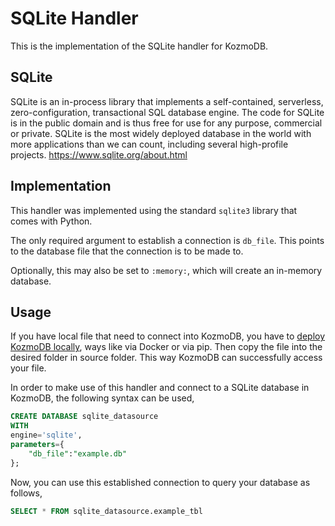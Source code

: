 # SQLite Handler

This is the implementation of the SQLite handler for KozmoDB.

## SQLite
SQLite is an in-process library that implements a self-contained, serverless, zero-configuration, transactional SQL database engine. The code for SQLite is in the public domain and is thus free for use for any purpose, commercial or private. SQLite is the most widely deployed database in the world with more applications than we can count, including several high-profile projects.
https://www.sqlite.org/about.html

## Implementation
This handler was implemented using the standard `sqlite3` library that comes with Python.

The only required argument to establish a connection is `db_file`. This points to the database file that the connection is to be made to.

Optionally, this may also be set to `:memory:`, which will create an in-memory database.

## Usage
If you have local file that need to connect into KozmoDB, you have to [deploy KozmoDB locally](https://docs.kozmodb.com/setup/self-hosted/pip/source), ways like via Docker or via pip. Then copy the file into the desired folder in source folder. This way KozmoDB can successfully access your file.

In order to make use of this handler and connect to a SQLite database in KozmoDB, the following syntax can be used,
~~~~sql
CREATE DATABASE sqlite_datasource
WITH
engine='sqlite',
parameters={
    "db_file":"example.db"
};
~~~~

Now, you can use this established connection to query your database as follows,
~~~~sql
SELECT * FROM sqlite_datasource.example_tbl
~~~~